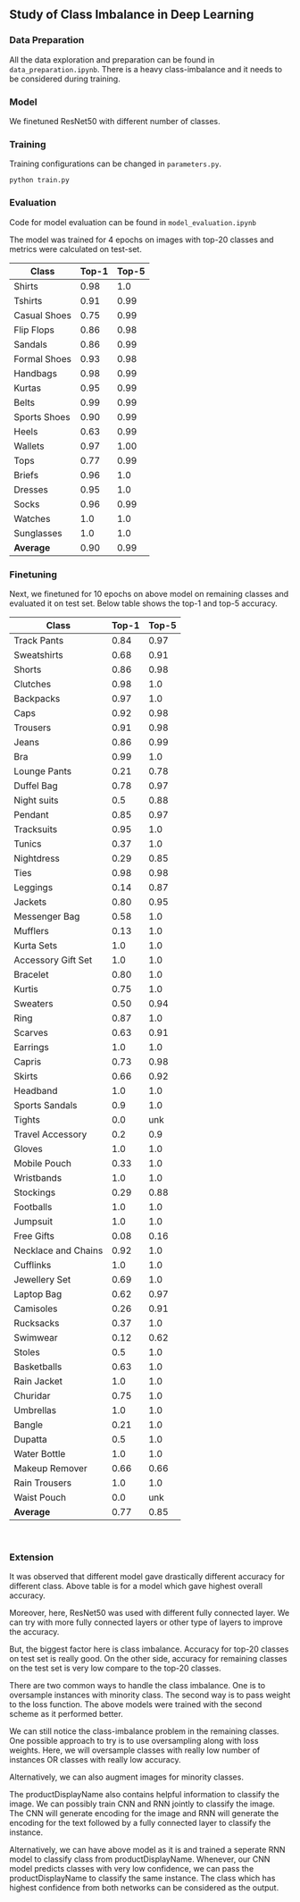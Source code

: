 ## Study of Class Imbalance in Deep Learning ##

### Data Preparation ###

All the data exploration and preparation can be found in ```data_preparation.ipynb```. There is a heavy class-imbalance and it needs to be considered during training.

### Model ###

We finetuned ResNet50 with different number of classes.


### Training ###

Training configurations can be changed in ```parameters.py```.

```
python train.py
```

### Evaluation ###

Code for model evaluation can be found in ```model_evaluation.ipynb```

The model was trained for 4 epochs on images with top-20 classes and metrics were calculated on test-set.


Class          | Top-1         | Top-5     
---------------|---------------|------------
Shirts         | 0.98          | 1.0       
Tshirts        | 0.91          | 0.99       
Casual Shoes   | 0.75          | 0.99       
Flip Flops     | 0.86          | 0.98       
Sandals        | 0.86          | 0.99       
Formal Shoes   | 0.93          | 0.98       
Handbags       | 0.98          | 0.99       
Kurtas         | 0.95          | 0.99       
Belts          | 0.99          | 0.99       
Sports Shoes   | 0.90          | 0.99       
Heels          | 0.63          | 0.99       
Wallets        | 0.97          | 1.00       
Tops           | 0.77          | 0.99       
Briefs         | 0.96          | 1.0
Dresses		   | 0.95          | 1.0
Socks          | 0.96          | 0.99
Watches        | 1.0           | 1.0
Sunglasses     | 1.0           | 1.0
**Average**    | 0.90          | 0.99


### Finetuning ###

Next, we finetuned for 10 epochs on above model on remaining classes and evaluated it on test set. Below table shows the top-1 and top-5 accuracy.

Class                | Top-1         | Top-5     
---------------------|---------------|------------
Track Pants          | 0.84          | 0.97
Sweatshirts  		 | 0.68          | 0.91
Shorts  			 | 0.86          | 0.98
Clutches             | 0.98          | 1.0
Backpacks            | 0.97          | 1.0
Caps                 | 0.92          | 0.98
Trousers  			 | 0.91          | 0.98
Jeans  				 | 0.86          | 0.99
Bra  				 | 0.99          | 1.0
Lounge Pants  		 | 0.21          | 0.78
Duffel Bag           | 0.78          | 0.97 
Night suits          | 0.5           | 0.88
Pendant              | 0.85          | 0.97
Tracksuits           | 0.95          | 1.0
Tunics               | 0.37          | 1.0
Nightdress           | 0.29          | 0.85
Ties                 | 0.98          | 0.98
Leggings             | 0.14          | 0.87
Jackets              | 0.80          | 0.95
Messenger Bag        | 0.58          | 1.0 
Mufflers             | 0.13          | 1.0 
Kurta Sets           | 1.0           | 1.0 
Accessory Gift Set   | 1.0           | 1.0 
Bracelet             | 0.80          | 1.0 
Kurtis               | 0.75          | 1.0 
Sweaters             | 0.50          | 0.94 
Ring                 | 0.87          | 1.0
Scarves              | 0.63          | 0.91 
Earrings             | 1.0           | 1.0 
Capris               | 0.73          | 0.98
Skirts               | 0.66          | 0.92 
Headband             | 1.0           | 1.0 
Sports Sandals       | 0.9           | 1.0 
Tights               | 0.0           | unk
Travel Accessory     | 0.2           | 0.9 
Gloves               | 1.0           | 1.0 
Mobile Pouch         | 0.33          | 1.0 
Wristbands           | 1.0           | 1.0 
Stockings            | 0.29          | 0.88 
Footballs            | 1.0           | 1.0
Jumpsuit             | 1.0           | 1.0 
Free Gifts           | 0.08          | 0.16 
Necklace and Chains  | 0.92          | 1.0 
Cufflinks            | 1.0           | 1.0 
Jewellery Set        | 0.69          | 1.0
Laptop Bag           | 0.62          | 0.97 
Camisoles            | 0.26          | 0.91 
Rucksacks            | 0.37          | 1.0 
Swimwear             | 0.12          | 0.62
Stoles               | 0.5           | 1.0 
Basketballs          | 0.63          | 1.0
Rain Jacket          | 1.0           | 1.0
Churidar             | 0.75          | 1.0
Umbrellas            | 1.0           | 1.0
Bangle               | 0.21          | 1.0 
Dupatta              | 0.5           | 1.0 
Water Bottle         | 1.0           | 1.0
Makeup Remover       | 0.66          | 0.66
Rain Trousers        | 1.0           | 1.0
Waist Pouch          | 0.0           | unk
**Average**          | 0.77          | 0.85

​
### Extension ###

It was observed that different model gave drastically different accuracy for different class. Above table is for a model which gave highest overall accuracy.

Moreover, here, ResNet50 was used with different fully connected layer. We can try with more fully connected layers or other type of layers to improve the accuracy.

But, the biggest factor here is class imbalance. Accuracy for top-20 classes on test set is really good. On the other side, accuracy for remaining classes on the test set is very low compare to the top-20 classes.  

There are two common ways to handle the class imbalance. One is to oversample instances with minority class. The second way is to pass weight to the loss function. The above models were trained with the second scheme as it performed better.

We can still notice the class-imbalance problem in the remaining classes. One possible approach to try is to use oversampling along with loss weights. Here, we will oversample classes with really low number of instances OR classes with really low accuracy.

Alternatively, we can also augment images for minority classes.

The productDisplayName also contains helpful information to classify the image. We can possibly train CNN and RNN jointly to classify the image. The CNN will generate encoding for the image and RNN will generate the encoding for the text followed by a fully connected layer to classify the instance.

Alternatively, we can have above model as it is and trained a seperate RNN model to classify class from productDisplayName. Whenever, our CNN model predicts classes with very low confidence, we can pass the productDisplayName to classify the same instance. The class which has highest confidence from both networks can be considered as the output.
